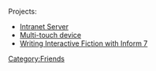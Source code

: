 Projects:

-   [Intranet Server](HacDC_Intranet_Server)
-   [Multi-touch device](HacDC_Multi-touch_device)
-   [Writing Interactive Fiction with Inform
    7](Writing_Interactive_Fiction_with_Inform_7)

[Category:Friends](Category:Friends)
